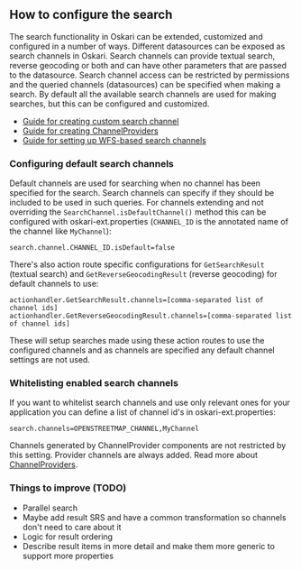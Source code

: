 ## How to configure the search

The search functionality in Oskari can be extended, customized and configured in a number of ways. Different datasources can be exposed as search channels in Oskari. Search channels can provide textual search, reverse geocoding or both and can have other parameters that are passed to the datasource. Search channel access can be restricted by permissions and the queried channels (datasources) can be specified when making a search. By default all the available search channels are used for making searches, but this can be configured and customized.

- [Guide for creating custom search channel](00161-SearchCustomchannel.md)
- [Guide for creating ChannelProviders](00162-SearchChannelprovider.md)
- [Guide for setting up WFS-based search channels](00163-SearchWfsSearch.md)

### Configuring default search channels

Default channels are used for searching when no channel has been specified for the search. Search channels can specify if they should be included to be used in such queries. For channels extending and not overriding the `SearchChannel.isDefaultChannel()` method this can be configured with oskari-ext.properties (`CHANNEL_ID` is the annotated name of the channel like `MyChannel`):

	search.channel.CHANNEL_ID.isDefault=false

There's also action route specific configurations for `GetSearchResult` (textual search) and `GetReverseGeocodingResult` (reverse geocoding) for default channels to use:

	actionhandler.GetSearchResult.channels=[comma-separated list of channel ids]
	actionhandler.GetReverseGeocodingResult.channels=[comma-separated list of channel ids]

These will setup searches made using these action routes to use the configured channels and as channels are specified any default channel settings are not used.

### Whitelisting enabled search channels

If you want to whitelist search channels and use only relevant ones for your application you can define a list of channel id's in oskari-ext.properties:

    search.channels=OPENSTREETMAP_CHANNEL,MyChannel

Channels generated by ChannelProvider components are not restricted by this setting. Provider channels are always added. Read more about [ChannelProviders](./00162-SearchChannelprovider.md).

### Things to improve (TODO)

* Parallel search
* Maybe add result SRS and have a common transformation so channels don't need to care about it
* Logic for result ordering
* Describe result items in more detail and make them more generic to support more properties